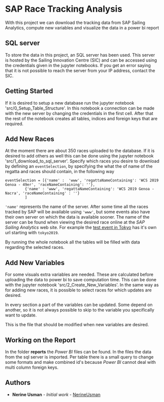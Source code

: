 # SAP Race Tracking Analysis

With this project we can download the tracking data from SAP Sailing Analytics, compute new variables and visualize the data in a power bi report

## SQL server
To store the data in this project, an SQL server has been used. This server is hosted by the Sailing Innovation Centre (SIC) and can be accessed using the credentials given in the jupyter notebooks. If you get an error saying that it is not possible to reach the server from your IP address, contact the SIC.


## Getting Started
If it is desired to setup a new database run the jupyter notebook 'src/0_Setup_Table_Structure'. In this notebook a connection can be made with the new server by changing the credentials in the first cell. After that the rest of the notebook creates all tables, indices and foreign keys that are required.



## Add New Races
At the moment there are about 350 races uploaded to the database. If it is desired to add others as well this can be done using the jupyter notebook 'src/1_download_to_sql_server'. Specify which races you desire to download by defining an `eventSelection`, by specifying the what the of name of the regatta and races should contain, in the following way

```
eventSelection = [{'name' :  'www', 'regattaNameContaining': 'WCS 2019 Genoa - 49er', 'raceNameContaining': ''},
         {'name' : 'www', 'regattaNameContaining': 'WCS 2019 Genoa - Nacra', 'raceNameContaining' : ''}
         ]
```
`'name'` represents the name of the server. After some time all the races tracked by SAP will be available using `'www'`, but some events also have their own server on which the data is available sooner. The name of the server can be found when viewing the desired race online at the *SAP Sailing Analytics* web site. For example the [test event in Tokyo](https://tokyo2019.sapsailing.com/gwt/Home.html#/regatta/races/:eventId=6389fb9d-12e1-47ef-9831-ddab8cf9598f&regattaId=Tokyo%202019%20-%2049er%20FX) has it's own url starting with `tokyo2019`. 

By running the whole notebook all the tables will be filled with data regarding the selected races.


## Add New Variables
For some visuals extra variables are needed. These are calculated before uploading the data to power bi to save computation time. This can be done with the jupyter notebook 'src/2_Create_New_Variables'. In the same way as for adding new races, it is possible to select races for which updates are desired.

In every section a part of the variables can be updated. Some depend on another, so it is not always possible to skip to the variable you specifically want to update.

This is the file that should be modified when new variables are desired.


## Working on the Report
In the folder **reports** the *Power BI* files can be found. In the files the data from the sql server is imported. Per table there is a small query to change some formats and make combined id's because *Power BI* cannot deal with multi column foreign keys. 


## Authors

* **Nerine Usman** - *Initial work* - [NerineUsman](https://github.com/NerineUsman)


